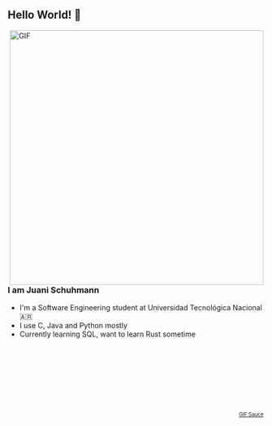 ## Hello World! 👋

<img align="right" alt="GIF" src="https://1.bp.blogspot.com/-nDLygSjsvcQ/Wzr5_lFGdYI/AAAAAAABPGo/mnNWMEPVWokc_9LJdFrvapfmUHB8_2qhwCKgBGAs/s0/Omake%2BGif%2BAnime%2B-%2BEmiya-san%2BChi%2Bno%2BKyou%2Bno%2BGohan%2B-%2BEpisode%2B7%2B-%2BRin%2BFloats.gif=s0?imgmax=0" width=500 />

### I am Juani Schuhmann
- I'm a Software Engineering student at Universidad Tecnológica Nacional :argentina:
- I use C, Java and Python mostly
- Currently learning SQL, want to learn Rust sometime

<br>
<br>
<br>
<br>
<br>
<br>
<br>

<p align="right" style="font-size:10px">
<a href="https://en.wikipedia.org/wiki/Today%27s_Menu_for_the_Emiya_Family">GIF Sauce</a>
</p>

